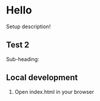 # Hello

Setup description!

## Test 2 

Sub-heading: 

## Local development 

1. Open index.html in your browser
